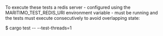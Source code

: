 To execute these tests a redis server - configured using the MARITIMO_TEST_REDIS_URI environment variable - must be running and the tests must execute consecutively to avoid overlapping state:

$ cargo test -- --test-threads=1
